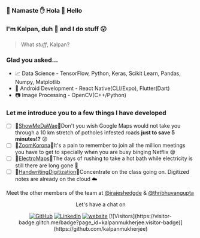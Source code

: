 ### 🙏  Namaste  ✋  Hola  👋  Hello

###  I'm Kalpan, duh 💁 and I do **stuff** 😮
### 

> What *stuff*, Kalpan? 
### Glad you asked...

 - 📈 Data Science - TensorFlow, Python, Keras, Scikit Learn, Pandas, Numpy, Matplotlib
 - 📱 Android Development - React Native(CLI/Expo), Flutter(Dart)
 - 📷 Image Processing - OpenCV(C++/Python)

### Let me introduce you to a few things I have developed

 - [ ] 🚗[ShowMeDaWae](https://github.com/sabm0hmayahai/showmedawae)🚗Don't you wish Google Maps would not take you through a 10 km stretch of potholes infested roads **just to save 5 minutes!?** 😡
 - [ ] 💬[ZoomKorona](https://github.com/kalpanmukherjee/zoomKorona)💬It's a pain to remember to join all the million meetings you have to get to specially when you are busy binging Netflix 😪
 - [ ] 🔋[ElectroMaps](https://github.com/sabm0hmayahai/Electro-Maps)🔋The days of rushing to take a hot bath while electricity is still there are long gone 🚿
 - [ ] 📔[HandwritingDigitization](https://github.com/sabm0hmayahai/handwriting-project)📔Concentrate on the class going on. Digitized notes are already on the cloud ☁️
 
 Meet the other members of the team at [@irajeshedgde](https://github.com/irajeshegde) & [@thribhuvangupta](https://github.com/ThribhuvanGuptaS)
 
<p align="center"> Let's have a chat on </p> 
<p align="center">
	<a href="https://github.com/kalpanmukherjee"><img src="https://img.shields.io/github/followers/kalpanmukherjee.svg?label=GitHub&style=social" alt="GitHub"></a>
	<a href="https://www.linkedin.com/in/kalpanmukherjee/"><img src="https://img.shields.io/badge/LinkedIn--_.svg?style=social&logo=linkedin" alt="LinkedIn"></a>
	<a href="https://kalpan.codes/"><img src="https://img.shields.io/badge/Website-blueviolet?style=flat&logo=google-chrome" alt="website"></a>
	[![Visitors](https://visitor-badge.glitch.me/badge?page_id=kalpanmukherjee.visitor-badge)](https://github.com/kalpanmukherjee)
</p>



